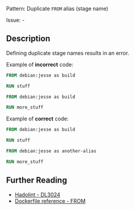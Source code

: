 Pattern: Duplicate `FROM` alias (stage name)

Issue: -

## Description

Defining duplicate stage names results in an error.

Example of **incorrect** code:

```dockerfile
FROM debian:jesse as build

RUN stuff

FROM debian:jesse as build

RUN more_stuff
```

Example of **correct** code:

```dockerfile
FROM debian:jesse as build

RUN stuff

FROM debian:jesse as another-alias

RUN more_stuff
```

## Further Reading

* [Hadolint - DL3024](https://github.com/hadolint/hadolint/wiki/DL3024)
* [Dockerfile reference - FROM](https://docs.docker.com/engine/reference/builder/#from)